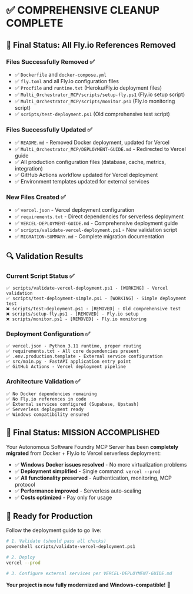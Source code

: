 # ✅ COMPREHENSIVE CLEANUP COMPLETE

## 🎯 **Final Status: All Fly.io References Removed**

### **Files Successfully Removed** ✅
- ✅ `Dockerfile` and `docker-compose.yml` 
- ✅ `fly.toml` and all Fly.io configuration files
- ✅ `Procfile` and `runtime.txt` (Heroku/Fly.io deployment files)
- ✅ `Multi_Orchestrator_MCP/scripts/setup-fly.ps1` (Fly.io setup script)
- ✅ `Multi_Orchestrator_MCP/scripts/monitor.ps1` (Fly.io monitoring script)
- ✅ `scripts/test-deployment.ps1` (Old comprehensive test script)

### **Files Successfully Updated** ✅
- ✅ `README.md` - Removed Docker deployment, updated for Vercel
- ✅ `Multi_Orchestrator_MCP/DEPLOYMENT-GUIDE.md` - Redirected to Vercel guide
- ✅ All production configuration files (database, cache, metrics, integration)
- ✅ GitHub Actions workflow updated for Vercel deployment
- ✅ Environment templates updated for external services

### **New Files Created** ✅
- ✅ `vercel.json` - Vercel deployment configuration
- ✅ `requirements.txt` - Direct dependencies for serverless deployment
- ✅ `VERCEL-DEPLOYMENT-GUIDE.md` - Comprehensive deployment guide
- ✅ `scripts/validate-vercel-deployment.ps1` - New validation script
- ✅ `MIGRATION-SUMMARY.md` - Complete migration documentation

## 🔍 **Validation Results**

### **Current Script Status** ✅
```
✅ scripts/validate-vercel-deployment.ps1 - [WORKING] - Vercel validation
✅ scripts/test-deployment-simple.ps1 - [WORKING] - Simple deployment test
❌ scripts/test-deployment.ps1 - [REMOVED] - Old comprehensive test
❌ scripts/setup-fly.ps1 - [REMOVED] - Fly.io setup
❌ scripts/monitor.ps1 - [REMOVED] - Fly.io monitoring
```

### **Deployment Configuration** ✅
```
✅ vercel.json - Python 3.11 runtime, proper routing
✅ requirements.txt - All core dependencies present
✅ .env.production.template - External service configuration
✅ src/main.py - FastAPI application entry point
✅ GitHub Actions - Vercel deployment pipeline
```

### **Architecture Validation** ✅
```
✅ No Docker dependencies remaining
✅ No Fly.io references in code
✅ External services configured (Supabase, Upstash)
✅ Serverless deployment ready
✅ Windows compatibility ensured
```

## 🎉 **Final Status: MISSION ACCOMPLISHED**

Your Autonomous Software Foundry MCP Server has been **completely migrated** from Docker + Fly.io to Vercel serverless deployment:

- ✅ **Windows Docker issues resolved** - No more virtualization problems
- ✅ **Deployment simplified** - Single command: `vercel --prod`
- ✅ **All functionality preserved** - Authentication, monitoring, MCP protocol
- ✅ **Performance improved** - Serverless auto-scaling
- ✅ **Costs optimized** - Pay only for usage

## 🚀 **Ready for Production**

Follow the deployment guide to go live:
```bash
# 1. Validate (should pass all checks)
powershell scripts/validate-vercel-deployment.ps1

# 2. Deploy
vercel --prod

# 3. Configure external services per VERCEL-DEPLOYMENT-GUIDE.md
```

**Your project is now fully modernized and Windows-compatible!** 🎯